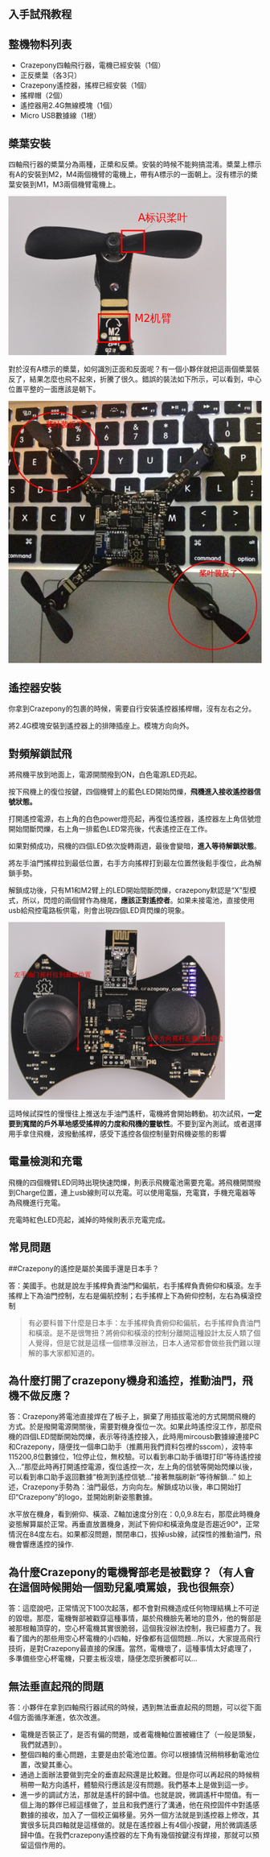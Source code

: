 
##  入手試飛教程


## 整機物料列表

* Crazepony四軸飛行器，電機已經安裝（1個）
* 正反槳葉（各3只）
* Crazepony遙控器，搖桿已經安裝（1個）
* 搖桿帽（2個）
* 遙控器用2.4G無線模塊（1個）
* Micro USB數據線（1根）

## 槳葉安裝
四軸飛行器的槳葉分為兩種，正槳和反槳。安裝的時候不能夠搞混淆。槳葉上標示有A的安裝到M2，M4兩個機臂的電機上，帶有A標示的一面朝上。沒有標示的槳葉安裝到M1，M3兩個機臂電機上。

![](/assets/img/user-guide-1.png)

對於沒有A標示的槳葉，如何識別正面和反面呢？有一個小夥伴就把這兩個槳葉裝反了，結果怎麼也飛不起來，折騰了很久。錯誤的裝法如下所示，可以看到，中心位置平整的一面應該是朝下。

![](/assets/img/user-guide-2.jpg)

## 遙控器安裝
你拿到Crazepony的包裹的時候，需要自行安裝遙控器搖桿帽，沒有左右之分。

將2.4G模塊安裝到遙控器上的排陣插座上。模塊方向向外。

## 對頻解鎖試飛
將飛機平放到地面上，電源開關撥到ON，白色電源LED亮起。

按下飛機上的復位按鍵，四個機臂上的藍色LED開始閃爍，**飛機進入接收遙控器信號狀態。**

打開遙控電源，右上角的白色power燈亮起，再復位遙控器，遙控器左上角信號燈開始間斷閃爍，右上角一排藍色LED常亮後，代表遙控正在工作。

如果對頻成功，飛機的四個LED依次旋轉兩週，最後會變暗，**進入等待解鎖狀態**。

將左手油門搖桿拉到最低位置，右手方向搖桿打到最左位置然後鬆手復位，此為解鎖手勢。

解鎖成功後，只有M1和M2臂上的LED開始間斷閃爍，crazepony默認是“X”型模式，所以，閃燈的兩個臂作為機尾，**應該正對遙控者**。如果未接電池，直接使用usb給飛控電路板供電，則會出現四個LED齊閃爍的現象。


![](/assets/img/user-guide-2.png)

這時候試探性的慢慢往上推送左手油門遙杆，電機將會開始轉動。初次試飛，**一定要到寬闊的戶外草地感受搖桿的力度和飛機的靈敏性**。不要到室內測試。或者選擇用手拿住飛機，波撥動搖桿，感受下遙控各個控制量對飛機姿態的影響

## 電量檢測和充電
飛機的四個機臂LED同時出現快速閃爍，則表示飛機電池需要充電。將飛機開關撥到Charge位置，連上usb線則可以充電。可以使用電腦，充電寶，手機充電器等為飛機進行充電。

充電時紅色LED亮起，滅掉的時候則表示充電完成。

## 常見問題

##Crazepony的遙控是屬於美國手還是日本手？
 
答：美國手。也就是說左手搖桿負責油門和偏航，右手搖桿負責俯仰和橫滾。左手搖桿上下為油門控制，左右是偏航控制；右手搖桿上下為俯仰控制，左右為橫滾控制

> 有必要科普下什麼是日本手：左手搖桿負責俯仰和偏航，右手搖桿負責油門和橫滾。是不是很彆扭？將俯仰和橫滾的控制分離開這種設計太反人類了個人覺得，但是它就是這樣一個標準沒辦法，日本人通常都會做些我們難以理解的事大家都知道的。
 
## 為什麼打開了crazepony機身和遙控，推動油門，飛機不做反應？

答：Crazepony將電池直接焊在了板子上，摒棄了用插拔電池的方式開關飛機的方式。於是撥開電源開關後，需要對機身復位一次。如果此時遙控沒工作，那麼飛機的四個LED間斷開始閃爍，表示等待遙控接入，此時用mircousb數據線連接PC和Crazepony，隨便找一個串口助手（推薦用我們資料包裡的sscom），波特率115200,8位數據位，1位停止位，無校驗。可以看到串口助手循環打印“等待遙控接入...”那麼此時再打開遙控電源，復位遙控一次，左上角的信號等開始閃爍以後，可以看到串口助手返回數據“檢測到遙控信號...”接著無腦刷新“等待解鎖...” 如上述，Crazepony手勢為：油門最低，方向向左。解鎖成功以後，串口開始打印“Crazepony”的logo，並開始刷新姿態數據。

水平放在機身，看到俯仰、橫滾、Z軸加速度分別在：0,0,9.8左右，那麼此時機身姿態解算屬於正常。再垂直放置機身，測試下俯仰和橫滾角度是否趨近90°，正常情況在84度左右。如果都沒問題，關閉串口，拔掉usb線，試探性的推動油門，飛機會響應遙控的操作.

## 為什麼Crazepony的電機臀部老是被戳穿？（有人會在這個時候開始一個勁兒亂噴罵娘，我也很無奈）

答：這麼說吧，正常情況下100次起落，都不會對飛機造成任何物理結構上不可逆的毀壞。那麼，電機臀部被戳穿這種事情，屬於飛機臉先著地的意外，他的臀部是被那根軸頂穿的，空心杯電機其實很脆弱，這個我沒辦法控制，我已經盡力了。我看了國內的那些用空心杯電機的小四軸，好像都有這個問題...所以，大家提高飛行技術，是對Crazepony最直接的保護。當然，電機壞了，這種事情太好處理了，多準備些空心杯電機，只要主板沒壞，隨便怎麼折騰都可以...


## 無法垂直起飛的問題
答：小夥伴在拿到四軸飛行器試飛的時候，遇到無法垂直起飛的問題，可以從下面4個方面循序漸進，依次改進。

* 電機是否裝正了，是否有偏的問題，或者電機軸位置被纏住了（一般是頭髮，我們就遇到）。
* 整個四軸的重心問題，主要是由於電池位置。你可以根據情況稍稍移動電池位置，改變其重心。
* 通過上面辦法要做到完全的垂直起飛還是比較難。但是你可以再起飛的時候稍稍帶一點方向遙杆，體驗飛行應該是沒有問題。我們基本上是做到這一步。
* 進一步的調試方法，那就是遙杆的歸中值。也就是說，微調遙杆中間值。有一個上海的夥伴已經這樣做了，並且和我們進行了溝通，他在飛控固件中對遙感數據的接收，加入了一個校正偏移量。另外一個方法就是到遙控器上修改，其實很多玩具四軸就是這樣做的。就是在遙控器上有4個小按鍵，用於微調遙感歸中值。在我們crazepony遙控器的左下角有幾個按鍵沒有焊接，那就可以預留這個作用的。
